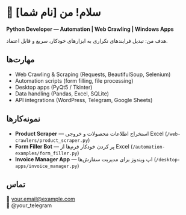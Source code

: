 # 👋 سلام! من [نام شما]
**Python Developer — Automation | Web Crawling | Windows Apps**

هدف من: تبدیل فرایندهای تکراری به ابزارهای خودکار، سریع و قابل اعتماد.

## مهارت‌ها
- Web Crawling & Scraping (Requests, BeautifulSoup, Selenium)
- Automation scripts (form filling, file processing)
- Desktop apps (PyQt5 / Tkinter)
- Data handling (Pandas, Excel, SQLite)
- API integrations (WordPress, Telegram, Google Sheets)

## نمونه‌کارها
- **Product Scraper** — استخراج اطلاعات محصولات و خروجی Excel (`/web-crawlers/product_scraper.py`)
- **Form Filler Bot** — پر کردن خودکار فرم‌ها از Excel (`/automation-examples/form_filler.py`)
- **Invoice Manager App** — اپ ویندوز برای مدیریت سفارش‌ها (`/desktop-apps/invoice_manager.py`)

## تماس
📧 your.email@example.com  
💬 @your_telegram

